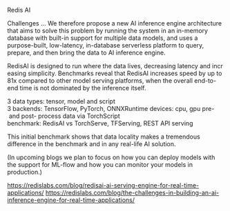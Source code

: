 Redis AI

Challenges … We therefore propose a new AI inference engine architecture that aims to solve this problem by running the system in an in-memory database with built-in support for multiple data models, and uses a purpose-built, low-latency, in-database serverless platform to query, prepare, and then bring the data to AI inference engine.

RedisAI is designed to run where the data lives, decreasing latency and increasing simplicity. Benchmarks reveal that RedisAI increases speed by up to 81x compared to other model serving platforms, when the overall end-to-end time is not dominated by the inference itself.

3 data types: tensor, model and script
3 backends: TensorFlow, PyTorch, ONNXRuntime
devices: cpu, gpu
pre- and post- process data via TorchScript
benchmark: RedisAI vs TorchServe, TFServing, REST API serving

This initial benchmark shows that data locality makes a tremendous difference in the benchmark and in any real-life AI solution.

(In upcoming blogs we plan to focus on how you can deploy models with the support for ML-flow and how you can monitor your models in production.)

https://redislabs.com/blog/redisai-ai-serving-engine-for-real-time-applications/
https://redislabs.com/blog/the-challenges-in-building-an-ai-inference-engine-for-real-time-applications/

